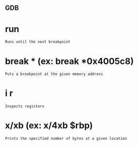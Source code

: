 ## GDB
# run
	Runs until the next breakpoint

# break *<memory address> (ex: break *0x4005c8)
	Puts a breakpoint at the given memory address

# i r
	Inspects registers

# x/<n>xb <memory address> (ex: x/4xb $rbp)
	Prints the specified number of bytes at a given location
